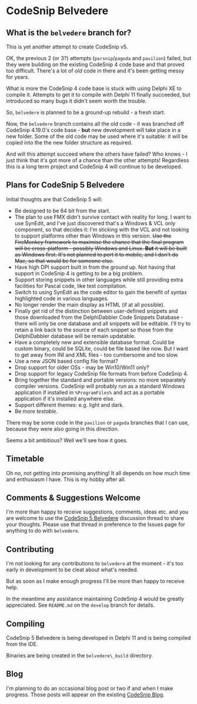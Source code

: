 # CodeSnip Belvedere

## What is the `belvedere` branch for?

This is yet another attempt to create CodeSnip v5.

OK, the previous 2 (or 3?) attempts (`parsnip`/`pagoda` and `pavilion`) failed, but they were building on the existing CodeSnip 4 code base and that proved too difficult. There's a lot of _old_ code in there and it's been getting messy for years.

What is more the CodeSnip 4 code base is stuck with using Delphi XE to compile it. Attempts to get it to compile with Delphi 11 finally succeeded, but introduced so many bugs it didn't seem worth the trouble.

So, `belvedere` is planned to be a ground-up rebuild - a fresh start.

Now, the `belvedere` branch contains all the old code - it was branched off CodeSnip 4.19.0's code base - **but** new development will take place in a new folder. Some of the old code may be used where it's suitable: it will be copied into the the new folder structure as required.

And will this attempt succeed where the others have failed? Who knows - I just think that it's got more of a chance than the other attempts! Regardless this is a long term project and CodeSnip 4 will continue to be developed.

## Plans for CodeSnip 5 Belvedere

Initial thoughts are that CodeSnip 5 will:

* Be designed to be 64 bit from the start.
* The plan to use FMX didn't survive contact with reality for long. I want to use SynEdit, and I've just discovered that's a Windows & VCL only component, so that decides it: I'm sticking with the VCL and not looking to support platforms other than Windows in this version. ~~Use the FireMonkey framework to maximise the chance that the final program will be cross-platform - possibly Windows and Linux. **But** it will be built as Windows first. It's not planned to port it to mobile, and I don't do Mac, so that would be for someone else.~~
* Have high DPI support built in from the ground up. Not having that support in CodeSnip 4 is getting to be a big problem.
* Support storing snippets in other languages while still providing extra facilities for Pascal code, like test compilation.
* Switch to using SynEdit as the code editor to gain the benefit of syntax highlighted code in various languages.
* No longer render the main display as HTML (if at all possible).
* Finally get rid of the distinction between user-defined snippets and those downloaded from the DelphiDabbler Code Snippets Database - there will only be one database and all snippets will be editable. I'll try to retain a link back to the source of each snippet so those from the DelphiDabbler database will be remain updatable.
* Have a completely new and extensible database format. Could be custom binary, could be SQLite, could be file based like now. But I want to get away from INI and XML files - too cumbersome and too slow.
* Use a new JSON based config file format?
* Drop support for older OSs - may be Win10/Win11 only?
* Drop support for legacy CodeSnip file formats from before CodeSnip 4.
* Bring together the standard and portable versions: no more separately compiler versions. CodeSnip will probably run as a standard Windows application if installed in `%ProgramFiles%` and act as a portable application if it's installed anywhere else.
* Support different themes: e.g. light and dark.
* Be more _testable_.

There may be some code in the `pavilion` or `pagoda` branches that I can use, because they were also going in this direction.

Seems a bit ambitious? Well we'll see how it goes.

## Timetable

Oh no, not getting into promising anything! It all depends on how much time and enthusiasm I have. This is my hobby after all.

## Comments & Suggestions Welcome

I'm more than happy to receive suggestions, comments, ideas etc. and you are welcome to use the [CodeSnip 5 Belvedere](https://github.com/delphidabbler/codesnip/discussions/42) discussion thread to share your thoughts. Please use that thread in preference to the Issues page for anything to do with `belvedere`.

## Contributing

I'm not looking for any contributions to `belvedere` at the moment - it's too early in development to be cleat about what's needed.

But as soon as I make enough progress I'll be more than happy to receive help.

In the meantime any assistance maintaining CodeSnip 4 would be greatly appreciated. See `README.md` on the `develop` branch for details.

## Compiling

CodeSnip 5 Belvedere is being developed in Delphi 11 and is being compiled from the IDE.

Binaries are being created in the `belvedere\_build` directory.

## Blog

I'm planning to do an occasional blog post or two if and when I make progress. Those posts will appear on the existing [CodeSnip Blog](https://codesnip-app.blogspot.com/).
